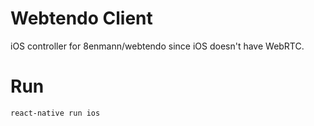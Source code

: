 # Webtendo Client

iOS controller for 8enmann/webtendo since iOS doesn't have WebRTC.

# Run
```
react-native run ios
```